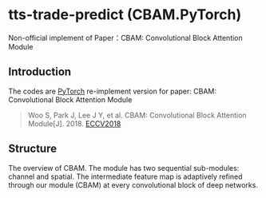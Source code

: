 # tts-trade-predict (CBAM.PyTorch)
Non-official implement of Paper：CBAM: Convolutional Block Attention Module

## Introduction
The codes are [PyTorch](https://pytorch.org/) re-implement version for paper: CBAM: Convolutional Block Attention Module

> Woo S, Park J, Lee J Y, et al. CBAM: Convolutional Block Attention Module[J]. 2018. [ECCV2018](http://openaccess.thecvf.com/content_ECCV_2018/papers/Sanghyun_Woo_Convolutional_Block_Attention_ECCV_2018_paper.pdf)

## Structure

The overview of CBAM. The module has two sequential sub-modules:
channel and spatial. The intermediate feature map is adaptively refined through
our module (CBAM) at every convolutional block of deep networks.
